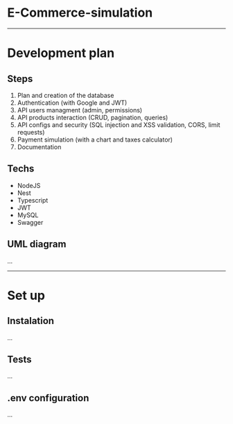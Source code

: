 # E-Commerce-simulation

---

# Development plan
## Steps
1. Plan and creation of the database
2. Authentication (with Google and JWT)
3. API users managment (admin, permissions)
4. API products interaction (CRUD, pagination, queries)
5. API configs and security (SQL injection and XSS validation, CORS, limit requests)
6. Payment simulation (with a chart and taxes calculator)
7. Documentation
## Techs
- NodeJS
- Nest
- Typescript
- JWT
- MySQL
- Swagger
## UML diagram
...

---

# Set up

## Instalation
...
## Tests
...
## .env configuration
...
